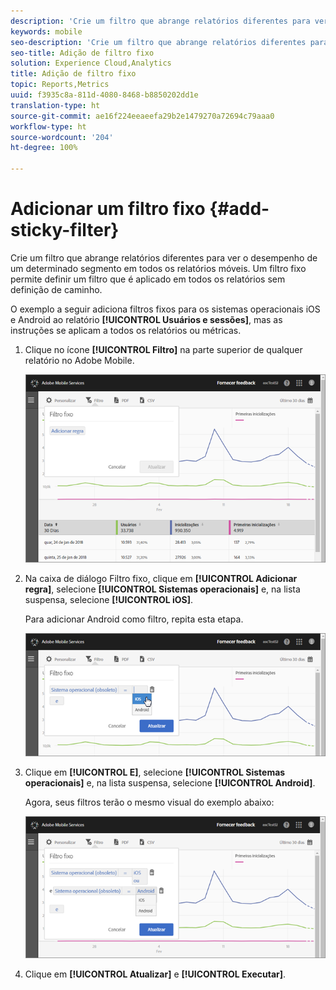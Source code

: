 ```yaml
---
description: 'Crie um filtro que abrange relatórios diferentes para ver o desempenho de um determinado segmento em todos os relatórios móveis. Um filtro fixo permite definir um filtro que é aplicado em todos os relatórios sem definição de caminho. '
keywords: mobile
seo-description: 'Crie um filtro que abrange relatórios diferentes para ver o desempenho de um determinado segmento em todos os relatórios móveis. Um filtro fixo permite definir um filtro que é aplicado em todos os relatórios sem definição de caminho. '
seo-title: Adição de filtro fixo
solution: Experience Cloud,Analytics
title: Adição de filtro fixo
topic: Reports,Metrics
uuid: f3935c8a-811d-4080-8468-b8850202dd1e
translation-type: ht
source-git-commit: ae16f224eeaeefa29b2e1479270a72694c79aaa0
workflow-type: ht
source-wordcount: '204'
ht-degree: 100%

---
```



# Adicionar um filtro fixo {#add-sticky-filter}

Crie um filtro que abrange relatórios diferentes para ver o desempenho de um determinado segmento em todos os relatórios móveis. Um filtro fixo permite definir um filtro que é aplicado em todos os relatórios sem definição de caminho. 

O exemplo a seguir adiciona filtros fixos para os sistemas operacionais iOS e Android ao relatório **[!UICONTROL Usuários e sessões]**, mas as instruções se aplicam a todos os relatórios ou métricas.

1. Clique no ícone **[!UICONTROL Filtro]** na parte superior de qualquer relatório no Adobe Mobile.

   ![](assets/sticky-filters.png)

1. Na caixa de diálogo Filtro fixo, clique em **[!UICONTROL Adicionar regra]**, selecione **[!UICONTROL Sistemas operacionais]** e, na lista suspensa, selecione **[!UICONTROL iOS]**.

   Para adicionar Android como filtro, repita esta etapa.

   ![](assets/sticky2.png)

1. Clique em **[!UICONTROL E]**, selecione **[!UICONTROL Sistemas operacionais]** e, na lista suspensa, selecione **[!UICONTROL Android]**.

   Agora, seus filtros terão o mesmo visual do exemplo abaixo:

   ![](assets/sticky3.png)

1. Clique em **[!UICONTROL Atualizar]** e **[!UICONTROL Executar]**.
